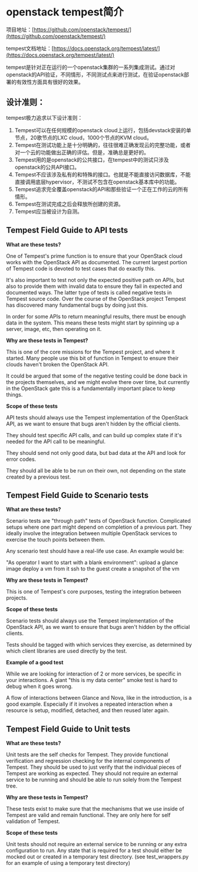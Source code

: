 # openstack tempest简介 #

项目地址：[https://github.com/openstack/tempest/](https://github.com/openstack/tempest/)

tempest文档地址：[https://docs.openstack.org/tempest/latest/](https://docs.openstack.org/tempest/latest/)


tempest是针对正在运行的一个openstack集群的一系列集成测试。通过对openstack的API验证，不同情形，不同测试点来进行测试，在验证openstack部署的有效性方面具有很好的效果。

## 设计准则： ##
tempest极力追求以下设计准则：



1. Tempest可以在任何规模的openstack cloud上运行，包括devstack安装的单节点，20歌节点的LXC cloud，1000个节点的KVM cloud。
2. Tempest在测试功能上是十分明确的，往往很难正确发现云的完整功能，或者对一个云的功能做出正确的评估。但是，准确总是更好的。
3. Tempest用的是openstack的公共接口，在tempest中的测试只涉及openstack的公共API接口。
4. Tempest不应该涉及私有的和特殊的接口。也就是不能直接访问数据库，不能直接调用底层hypervisor，不测试不包含在openstack基本库中的功能。
5. Tempest追求完全覆盖openstack的API和那些验证一个正在工作的云的所有情形。
6. Tempest在测试完成之后会释放所创建的资源。
7. Tempest应当被设计为自测。


## Tempest Field Guide to API tests ##

**What are these tests?**

One of Tempest's prime function is to ensure that your OpenStack cloud works with the OpenStack API as documented. The current largest portion of Tempest code is devoted to test cases that do exactly this.

It's also important to test not only the expected positive path on APIs, but also to provide them with invalid data to ensure they fail in expected and documented ways. The latter type of tests is called negative tests in Tempest source code. Over the course of the OpenStack project Tempest has discovered many fundamental bugs by doing just this.

In order for some APIs to return meaningful results, there must be enough data in the system. This means these tests might start by spinning up a server, image, etc, then operating on it.

**Why are these tests in Tempest?**

This is one of the core missions for the Tempest project, and where it started. Many people use this bit of function in Tempest to ensure their clouds haven't broken the OpenStack API.

It could be argued that some of the negative testing could be done back in the projects themselves, and we might evolve there over time, but currently in the OpenStack gate this is a fundamentally important place to keep things.

**Scope of these tests**

API tests should always use the Tempest implementation of the OpenStack API, as we want to ensure that bugs aren't hidden by the official clients.

They should test specific API calls, and can build up complex state if it's needed for the API call to be meaningful.

They should send not only good data, but bad data at the API and look for error codes.

They should all be able to be run on their own, not depending on the state created by a previous test.


## Tempest Field Guide to Scenario tests ##
  

**What are these tests?**

Scenario tests are "through path" tests of OpenStack function. Complicated setups where one part might depend on completion of a previous part. They ideally involve the integration between multiple OpenStack services to exercise the touch points between them.

Any scenario test should have a real-life use case. An example would be:

"As operator I want to start with a blank environment":
upload a glance image
deploy a vm from it
ssh to the guest
create a snapshot of the vm

**Why are these tests in Tempest?**

This is one of Tempest's core purposes, testing the integration between projects.

**Scope of these tests**

Scenario tests should always use the Tempest implementation of the OpenStack API, as we want to ensure that bugs aren't hidden by the official clients.

Tests should be tagged with which services they exercise, as determined by which client libraries are used directly by the test.

**Example of a good test**

While we are looking for interaction of 2 or more services, be specific in your interactions. A giant "this is my data center" smoke test is hard to debug when it goes wrong.

A flow of interactions between Glance and Nova, like in the introduction, is a good example. Especially if it involves a repeated interaction when a resource is setup, modified, detached, and then reused later again.

## Tempest Field Guide to Unit tests ##
  
**What are these tests?**

Unit tests are the self checks for Tempest. They provide functional verification and regression checking for the internal components of Tempest. They should be used to just verify that the individual pieces of Tempest are working as expected. They should not require an external service to be running and should be able to run solely from the Tempest tree.

**Why are these tests in Tempest?**

These tests exist to make sure that the mechanisms that we use inside of Tempest are valid and remain functional. They are only here for self validation of Tempest.

**Scope of these tests**

Unit tests should not require an external service to be running or any extra configuration to run. Any state that is required for a test should either be mocked out or created in a temporary test directory. (see test_wrappers.py for an example of using a temporary test directory)
